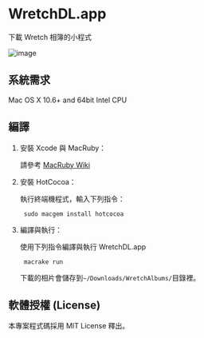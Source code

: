 # WretchDL.app

下載 Wretch 相簿的小程式

![image](http://farm9.staticflickr.com/8424/7782677716_8d36aec066_z.jpg)


## 系統需求

Mac OS X 10.6+ and 64bit Intel CPU


## 編譯

1. 安裝 Xcode 與 MacRuby：

   請參考 [MacRuby Wiki](https://github.com/MacRuby/MacRuby/wiki/Setting-up-MacRuby)

2. 安裝 HotCocoa：

   執行終端機程式，輸入下列指令：

        sudo macgem install hotcocoa

3. 編譯與執行：

   使用下列指令編譯與執行 WretchDL.app

        macrake run

   下載的相片會儲存到`~/Downloads/WretchAlbums/`目錄裡。


## 軟體授權 (License)

本專案程式碼採用 MIT License 釋出。
